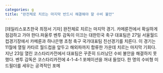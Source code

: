 ```yaml
---
categories: g
title: "완전체로 치르는 마지막 반드시 해결해야 할 수비 불안"
---
```

[데일리스포츠한국 최정서 기자] 완전체로 치르는 마지막 경기. 카메룬전에서 확실하게 점검하고 가야 한다.파울루 벤투 감독이 이끄는 대한민국 축구 대표팀은 27일 서울월드컵경기장에서 카메룬과 하나은행 초청 축구 국가대표팀 친선경기를 치른다. 이 경기는 11월에 열릴 카타르 월드컵을 앞두고 해외파까지 합류한 가운데 치르는 마지막 기회다.지난 23일 열린 코스타리카전에서 대표팀은 꾸준히 드러났던 수비 불안을 해결하지 못했다. 벤투 감독은 코스타리카전에 4-1-4-1 포메이션을 꺼내 들었다. 한 명의 수비형 미드필더를 세우는 공격적인 포메